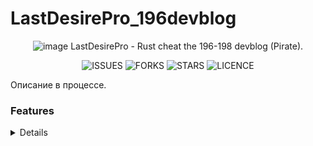 # LastDesirePro_196devblog
<div align="center">
  
![image](https://user-images.githubusercontent.com/59990384/217894647-65a9c489-69b5-4656-a418-870fd7bd8a8b.png)
LastDesirePro - Rust cheat the 196-198 devblog (Pirate).   </div>
<div align="center">
  
![ISSUES](https://img.shields.io/github/issues/DeftSolutions-dev/LastDesirePro_196devblog?style=for-the-badge)
![FORKS](https://img.shields.io/github/forks/DeftSolutions-dev/LastDesirePro_196devblog?style=for-the-badge)
![STARS](https://img.shields.io/github/stars/DeftSolutions-dev/LastDesirePro_196devblog?style=for-the-badge)
![LICENCE](https://img.shields.io/github/license/DeftSolutions-dev/LastDesirePro_196devblog?style=for-the-badge)
  
  </div>
Описание в процессе.

### Features
<details>
 <div>
        <h2>Features</h2>
        <ul>
          <div class="product-feature-list">
            <div>
              <p>Visual</p>
            </div>
            <div>
              <div></div>
              <div></div>
            </div>
            <div>
              <ul>
                <div class="product-feature-list">
                  <div>
                    <p>Players</p>
                  </div>
                  <div>
                    <div></div>
                    <div></div>
                  </div>
                  <div>
                    <ul>
                      <li>Players</li>
                      <li>Distance</li>
                      <li>Held Items</li>
                      <li>Sleeping</li>
                      <li>Sleeping</li>
                      <li>Bone</li>
                      <li>Is Visible</li>
                      <li>Bar Health</li>
                      <li>Box</li>
                      <li>Chams</li>
                      <li>Ignore Local</li>
                      <li>Player Belt</li>
                    </ul>
                  </div>
                </div>
                <div class="product-feature-list">
                  <div>
                    <p>Animals</p>
                  </div>
                  <div>
                    <div></div>
                    <div></div>
                  </div>
                  <div>
                    <ul>
                      <li>Stag</li>
                      <li>Wolf</li>
                      <li>Horse</li>
                      <li>Chicken</li>
                      <li>Bear</li>
                      <li>Boar</li>
                    </ul>
                  </div>
                </div>
                <div class="product-feature-list">
                  <div>
                    <p>Resources</p>
                  </div>
                  <div>
                    <div></div>
                    <div></div>
                  </div>
                  <div>
                    <ul>
                      <li>Stone</li>
                      <li>Metal</li>
                      <li>Sulfur</li>
                      <li>Bonus Marker</li>
                      <li>Spawned Stone</li>
                      <li>Spawned Metal</li>
                      <li>Spawned Sulfur</li>
                      <li>Spawned Sulfur</li>
                      <li>Spawned Mushroom</li>
                      <li>Spawned Wood</li>
                      <li>Spawned Pumpkin</li>
                      <li>Spawned Corn</li>
                    </ul>
                  </div>
                </div>
                <div class="product-feature-list">
                  <div>
                    <p>Home</p>
                  </div>
                  <div>
                    <div></div>
                    <div></div>
                  </div>
                  <div>
                    <ul>
                      <li>Small box</li>
                      <li>Big box</li>
                      <li>BBQ</li>
                      <li>Small Oil Refinery</li>
                      <li>Furnace</li>
                      <li>Repair bench</li>
                      <li>Furnace large</li>
                      <li>Dropbox</li>
                      <li>Stocking small</li>
                      <li>Stocking large</li>
                      <li>Research table</li>
                      <li>Fireplace</li>
                      <li>Workbench [1lvl]</li>
                      <li>Workbench [2lvl]</li>
                      <li>Workbench [3lvl]</li>
                      <li>Bar Health</li>
                      <li>Cupboard [Authorized Players, Bar Health]</li>
                      <li>Stesh [Bar Health]</li>
                      <li>Mine</li>
                      <li>Trap</li>
                      <li>Flame Turret</li>
                      <li>Gun Trap</li>
                      <li>Item</li>
                      <li>Rainbow Ammo/Gun [Ammout, Condition]</li>
                    </ul>
                  </div>
                </div>
                <div class="product-feature-list">
                  <div>
                    <p>Other</p>
                  </div>
                  <div>
                    <div></div>
                    <div></div>
                  </div>
                  <div>
                    <ul>
                      <li>Helicopter</li>
                      <li>Helicopter Crate</li>
                      <li>BradleyAPC</li>
                      <li>BradleyAPC Crate</li>
                      <li>Raid ESP</li>
                      <li>Monument Info</li>
                      <li>Supply Drop</li>
                      <li>Crate tools</li>
                      <li>Crate small</li>
                      <li>Crate normal</li>
                      <li>Crate normal food</li>
                      <li>Crate normal medical</li>
                      <li>Crate mine</li>
                      <li>Crate military</li>
                      <li>Crate elite</li>
                      <li>Barrel</li>
                      <li>Barrel fire</li>
                      <li>Oil barrel</li>
                      <li>Recycler</li>
                    </ul>
                  </div>
                </div>

              </ul>
            </div>
          <div class="product-feature-list">
            <div>
              <p>Aim Bot</p>
            </div>
            <div>
              <div></div>
              <div></div>
            </div>
            <div>
              <ul>
                <div class="product-feature-list">
                  <div>
                    <p>Aim</p>
                  </div>
                  <div>
                    <div></div>
                    <div></div>
                  </div>
                  <div>
                    <ul>
                      <li>Aim [Head, Neck, Chest]</li>
                      <li>Aim Fov [0-380]</li>
                      <li>Prediction</li>
                      <li>Aim Key</li>
                    </ul>
                  </div>
                </div>
                <div class="product-feature-list">
                  <div>
                    <p>Silent</p>
                  </div>
                  <div>
                    <div></div>
                    <div></div>
                  </div>
                  <div>
                    <ul>
                      <li>Magic Bullet Player's [Detect Normal Server]</li>
                      <li>Silent Wall [Setting Bone to HitChange(Hit Players Bone)]</li>
                      <li>Fov [0-380]</li>
                      <li>Magic Bullet HeliCopter</li>
                    </ul>
                  </div>
                </div>
                <div class="product-feature-list">
                  <div>
                    <p>pSilent</p>
                  </div>
                  <div>
                    <div></div>
                    <div></div>
                  </div>
                  <div>
                    <ul>
                      <li>pSilent [Head, Chest, Body]</li>
                      <li>Target</li>
                      <li>pSilent Fov [0-380]</li>
                      <li>pSilent Key</li>
                      <li>maxDamage [HvH - Normal Server DETECTED]</li>
                      <li>pSilent Heli</li>
                      <li>pSilent Heli Key</li>
                    </ul>
                  </div>
                </div>
                <div class="product-feature-list">
                  <div>
                    <p>HitChange</p>
                  </div>
                  <div>
                    <div></div>
                    <div></div>
                  </div>
                  <div>
                    <ul>
                      <li>HitBox Helicopter [0-40m]</li>
                      <li>HitBox Players [0-3m, Head, Chest, Body]</li>
                      <li>Hit Effect Glass</li>
                      <li>Hit Helicopter Only Rotor</li>
                      <li>Hit Players Bone [Head, Chest, Body]</li>
                    </ul>
                  </div>
                </div>
                <div class="product-feature-list">
                  <div>
                    <p>Friend List</p>
                  </div>
                  <div>
                    <div></div>
                    <div></div>
                  </div>
                  <div>
                    <ul>
                      <li>Player Search [400m]</li>
                      <li>Add/Remove Friend's</li>
                      <li>No Damage Friend</li>
                    </ul>
                  </div>
                </div>
              </ul>
            </div>
          </div>
        </ul>
        <ul style="text-align: center !important;">
          <div class="product-feature-list">
            <div>
              <p>Radar 2D</p>
            </div>
            <div>
              <div></div>
              <div></div>
            </div>
            <div>
              <ul>
                <li>Radar Enabled [Static Local, Dynamic Local]</li>
                <li>Radar Players</li>
                <li>Radar NPC</li>
                <li>Ass Indicator Players</li>
                <li>Ass Indicator NPC</li>
                <li>Radar Size [0-200]</li>
                <li>Radar Radius [0-180]</li>
                <li>Radar Stag</li>
                <li>Radar Wolf</li>
                <li>Radar Horse</li>
                <li>Radar Chicken</li>
                <li>Radar Bear</li>
                <li>Radar Boar</li>
              </ul>
            </div>
          </div>

          <div class="product-feature-list">
            <div>
              <p>Aim Bot</p>
            </div>
            <div>
              <div></div>
              <div></div>
            </div>
            <div>
              <ul>
                <div class="product-feature-list">
                  <div>
                    <p>Aim</p>
                  </div>
                  <div>
                    <div></div>
                    <div></div>
                  </div>
                  <div>
                    <ul>
                      <li>Aim [Head, Neck, Chest]</li>
                      <li>Aim Fov [0-380]</li>
                      <li>Prediction</li>
                      <li>Aim Key</li>
                    </ul>
                  </div>
                </div>
                <div class="product-feature-list">
                  <div>
                    <p>Silent</p>
                  </div>
                  <div>
                    <div></div>
                    <div></div>
                  </div>
                  <div>
                    <ul>
                      <li>Magic Bullet Player's [Detect Normal Server]</li>
                      <li>Silent Wall [Setting Bone to HitChange(Hit Players Bone)]</li>
                      <li>Fov [0-380]</li>
                      <li>Magic Bullet HeliCopter</li>
                    </ul>
                  </div>
                </div>
                <div class="product-feature-list">
                  <div>
                    <p>pSilent</p>
                  </div>
                  <div>
                    <div></div>
                    <div></div>
                  </div>
                  <div>
                    <ul>
                      <li>pSilent [Head, Chest, Body]</li>
                      <li>Target</li>
                      <li>pSilent Fov [0-380]</li>
                      <li>pSilent Key</li>
                      <li>maxDamage [HvH - Normal Server DETECTED]</li>
                      <li>pSilent Heli</li>
                      <li>pSilent Heli Key</li>
                    </ul>
                  </div>
                </div>
                <div class="product-feature-list">
                  <div>
                    <p>HitChange</p>
                  </div>
                  <div>
                    <div></div>
                    <div></div>
                  </div>
                  <div>
                    <ul>
                      <li>HitBox Helicopter [0-40m]</li>
                      <li>HitBox Players [0-3m, Head, Chest, Body]</li>
                      <li>Hit Effect Glass</li>
                      <li>Hit Helicopter Only Rotor</li>
                      <li>Hit Players Bone [Head, Chest, Body]</li>
                    </ul>
                  </div>
                </div>
                <div class="product-feature-list">
                  <div>
                    <p>Friend List</p>
                  </div>
                  <div>
                    <div></div>
                    <div></div>
                  </div>
                  <div>
                    <ul>
                      <li>Player Search [400m]</li>
                      <li>Add/Remove Friend's</li>
                      <li>No Damage Friend</li>
                    </ul>
                  </div>
                </div>
              </ul>
            </div>
          </div>

          <div class="product-feature-list">
            <div>
              <p>Automatic</p>
            </div>
            <div>
              <div></div>
              <div></div>
            </div>
            <div>
              <ul>
                <div class="product-feature-list">
                  <div>
                    <p>AutoFarm</p>
                  </div>
                  <div>
                    <div></div>
                    <div></div>
                  </div>
                  <div>
                    <ul>
                      <li>AutoFarm Tree Marker</li>
                      <li>AutoFarm Ore Bonus</li>
                      <li>Farm Bot [Beta] [Stone, Metal, Sulfur, Tree]</li>
                      <li>Speed Bot [4-6m]</li>
                      <li>OnLadder</li>
                    </ul>
                  </div>
                </div>
                <div class="product-feature-list">
                  <div>
                    <p>Silent Melee</p>
                  </div>
                  <div>
                    <div></div>
                    <div></div>
                  </div>
                  <div>
                    <ul>
                      <li>Silent Melee to player [Head, Chest, Body]</li>
                      <li>Silent Melee to Animal's [Head]</li>
                      <li>Silent Melee to Object [Hit] [Speed 0-5]</li>
                      <li>Hammer Spam Glass to player</li>
                    </ul>
                  </div>
                </div>
                <div class="product-feature-list">
                  <div>
                    <p>PickUp</p>
                  </div>
                  <div>
                    <div></div>
                    <div></div>
                  </div>
                  <div>
                    <ul>
                      <li>AutoPickup Hemp</li>
                      <li>AutoPickup Stone</li>
                      <li>AutoPickup Metal</li>
                      <li>AutoPickup Sulfur</li>
                      <li>AutoPickup Wood</li>
                      <li>AutoPickup Corn</li>
                      <li>AutoPickup Pumpkin</li>
                      <li>AutoPickup Mushroom</li>
                      <li>AutoPickup Dropped Item</li>
                      <li>AutoPickup Timed Explosive</li>
                      <li>AutoPickup Mine</li>
                    </ul>
                  </div>
                </div>
                <div class="product-feature-list">
                  <div>
                    <p>Auto</p>
                  </div>
                  <div>
                    <div></div>
                    <div></div>
                  </div>
                  <div>
                    <ul>
                      <li>Auto Silent Reload</li>
                      <li>Auto Jump [Bhop, press Jump]</li>
                      <li>Auto Heal</li>
                      <li>Auto Heal Friend</li>
                      <li>Auto Revive</li>
                      <li>Auto OnTorch</li>
                      <li>Auto Drink</li>
                      <li>Auto Knok [Spam key]</li>
                      <li>Auto Open [Door]</li>
                      <li>Spam Guitar</li>
                      <li>Auto Lock CodeLock [Key, Unlock Key]</li>
                      <li>Auto Auth Cupboard</li>
                      <li>Auto Auth Turret</li>
                      <li>Auto Off Recycler</li>
                    </ul>
                  </div>
                </div>
                <div class="product-feature-list">
                  <div>
                    <p>Misc</p>
                  </div>
                  <div>
                    <div></div>
                    <div></div>
                  </div>
                  <div>
                    <ul>
                      <li>Magnit Player [Head, Magnit Key]</li>
                      <li>Suicide [Always Suicide, Suicide Key]</li>
                      <li>Spam Suicide [Spam Suicide Key]</li>
                      <li>Fast Throwing Grenades [DoThrow Key]</li>
                      <li>Fast Drop Grenades [DoDrop Key]</li>
                      <li>Rotate Build [Key Arrows]</li>
                      <li>UpGrade Build [0-4m, Wood, Stone, Metal, TopTier]</li>
                      <li>Always Upgrade</li>
                      <li>UpGrade Key</li>
                    </ul>
                  </div>
                </div>
              </ul>
            </div>
          </div>
        </ul>
        <ul>
          <div class="product-feature-list">
            <div>
              <p>Misc</p>
            </div>
            <div>
              <div></div>
              <div></div>
            </div>
            <div>
              <ul>
                <div class="product-feature-list">
                  <div>
                    <p>Weapon</p>
                  </div>
                  <div>
                    <div></div>
                    <div></div>
                  </div>
                  <div>
                    <ul>
                      <li>Recoil [0-100%]</li>
                      <li>Spread [0-100%]</li>
                      <li>Automatic</li>
                      <li>No Sway</li>
                      <li>Insta eoka</li>
                      <li>Insta bow</li>
                      <li>Fast Bullet</li>
                      <li>Thickness [0-100%]</li>
                      <li>Thickness Melee [0-100%]</li>
                      <li>Melee x2 Distance</li>
                      <li>Melee Farm only Bonus [Stone and Tree]</li>
                      <li>Fake Shoot [Fake Shoot Key]</li>
                      <li>Always Fake Shoot</li>
                      <li>Silent Shoot [Silent Shoot Key]</li>
                      <li>Pierce to Layer [Some Objects, Terrain, Barricade, Storage Container, Ore Resource, Tree]</li>
                      <li>Layer Mask [AI, Construction, Transparent, Debris, Default, Deployed, Ragdoll, Terrain, Tree, World, Water, Clutter]</li>
                      <li>Remove Layer Bind [LayerMask Key]</li>
                      <li>No Attack restriction</li>
                      <li>Aim in Heavy Armor</li>
                      <li>Shoot while sprinting</li>
                      <li>Fast Gun</li>
                      <li>No Bobbing</li>
                      <li>x6 Zoom [Zoom Key]</li>
                      <li>Crosshair [Custom, Swaston]</li>
                    </ul>
                  </div>
                </div>
                <div class="product-feature-list">
                  <div>
                    <p>Movement</p>
                  </div>
                  <div>
                    <div></div>
                    <div></div>
                  </div>
                  <div>
                    <ul>
                      <li>UI anti flyhack</li>
                      <li>Anti FlyHack</li>
                      <li>DebugCam [DebugCam Key]</li>
                      <li>Fly [Fly No Collision, Fly Key]</li>
                      <li>Speed [0-6m/s, Standing, Sprint, Sitting]</li>
                      <li>Speed Game [0-20, Speed Key]</li>
                      <li>3 Eyes [3 Eyes Key]</li>
                      <li>Spine [Anti-Aim]</li>
                      <li>No Steps</li>
                      <li>Walk on water</li>
                      <li>No Collision Tree</li>
                      <li>No Collision Players</li>
                      <li>No Damage Land [80%]</li>
                      <li>Big Jump</li>
                      <li>Inf Jump [OFF Bhop]</li>
                      <li>Spider</li>
                      <li>Up Eye [Up Eye Key]</li>
                    </ul>
                  </div>
                </div>
                <div class="product-feature-list">
                  <div>
                    <p>Misc</p>
                  </div>
                  <div>
                    <div></div>
                    <div></div>
                  </div>
                  <div>
                    <ul>
                      <li>Hit Logs [Time Hit Log: 0-10s]</li>
                      <li>Hit Marker [Default Color]</li>
                      <li>Hit Sound [1-4, Check Sound]</li>
                      <li>Move Line</li>
                      <li>Printing [Printing Key, Desktop]</li>
                      <li>Chat Spam [Text, Time: 0-6s]</li>
                      <li>Time [Time: 0-24Hour]</li>
                      <li>Custom Sky [Star: 0-1000, Atmosphere: 1-20]</li>
                      <li>System Marker [Name]</li>
                      <li>Add/Remove Marker</li>
                    </ul>
                  </div>
                </div>

              </ul>
            </div>
          </div>
          <div class="product-feature-list">
            <div>
              <p>Other</p>
            </div>
            <div>
              <div></div>
              <div></div>
            </div>
            <div>
              <ul>
                <li>Menu Key</li>
                <li>Connect to YRS</li>
                <li>BackGround Menu</li>
                <li>Load Cfg</li>
                <li>Save Cfg</li>
                <li>UnLoad</li>
                <li>Current Server Info</li>
                <li>Servеr Nаme</li>
              </ul>
            </div>
          </div>
</details>
